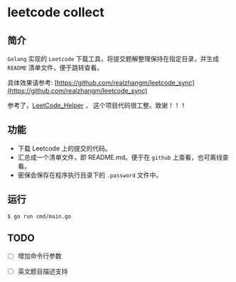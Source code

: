 # leetcode collect
## 简介
`Golang` 实现的 `Leetcode` 下载工具，将提交题解整理保持在指定目录，并生成 `README` 清单文件，便于跳转查看。

具体效果请参考: [https://github.com/realzhangm/leetcode_sync](https://github.com/realzhangm/leetcode_sync)

参考了，[LeetCode_Helper](https://github.com/realzhangm/LeetCode_Helper) ，
这个项目代码很工整。致谢！！！

## 功能
- 下载 Leetcode 上的提交的代码。
- 汇总成一个清单文件，即 README.md。便于在 `github` 上查看，也可离线查看。
- 密保会保存在程序执行目录下的 `.password` 文件中。

## 运行
```shell
$ go run cmd/main.go
```
## TODO
- [ ] 增加命令行参数
- [ ] 英文题目描述支持

